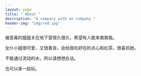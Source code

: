 ```yaml
---
layout: page
title: " About "
description: "A vampary with no company " 
header-img: "img/red.jpg"
---
```


被恶毒的姐姐关在地下室很久很久，希望有人能来救救我。

女仆小姐很可爱，又很善良，会给我吃好吃的点心和红茶，很喜欢她。

不能通过流动的水，所以请想想办法。

也可以来一起玩。